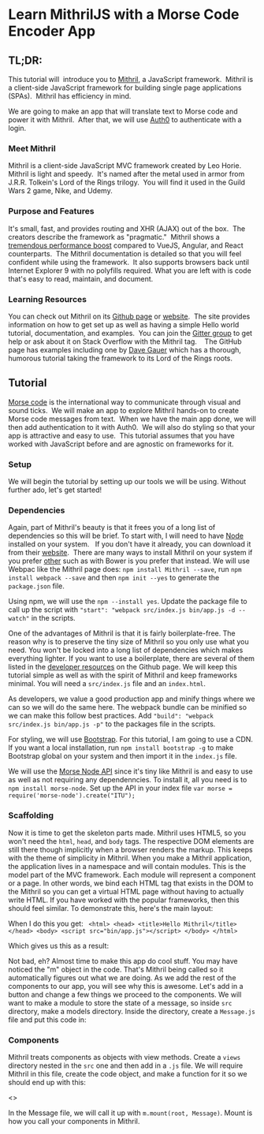 # Learn MithrilJS with a Morse Code Encoder App
<Mithril LOGO HERE>

## TL;DR:  
This tutorial will  introduce you to [Mithril](https://Mithril.js.org/), a JavaScript framework.  Mithril is a client-side JavaScript framework for building single page applications (SPAs).  Mithril has efficiency in mind.  

We are going to make an app that will translate text to Morse code and power it with Mithril.  After that, we will use [Auth0](https://auth0.com/) to authenticate with a login.

### Meet Mithril

Mithril is a client-side JavaScript MVC framework created by Leo Horie. Mithril is light and speedy.  It's named after the metal used in armor from J.R.R. Tolkein's Lord of the Rings trilogy.  You will find it used in the Guild Wars 2 game, Nike, and Udemy. 

### Purpose and Features

It's small, fast, and provides routing and XHR (AJAX) out of the box.  The creators describe the framework as "pragmatic."  Mithril shows a [tremendous performance boost](https://Mithril.js.org/framework-comparison.html) compared to VueJS, Angular, and React counterparts.  The Mithril documentation is detailed so that you will feel confident while using the framework.  It also supports browsers back until Internet Explorer 9 with no polyfills required. What you are left with is code that's easy to read, maintain, and document. 

### Learning Resources

You can check out Mithril on its [Github page](https://github.com/MithrilJS/Mithril.js/) or [website](https://Mithril.js.org/).  The site provides information on how to get set up as well as having a simple Hello world tutorial, documentation, and examples.  You can join the [Gitter group](https://gitter.im/Mithriljs/Mithril.js) to get help or ask about it on Stack Overflow with the Mithril tag.    The GitHub page has examples including one by [Dave Gauer](http://ratfactor.com/Mithril1.html?/shire) which has a thorough, humorous tutorial taking the framework to its Lord of the Rings roots.

## Tutorial

[Morse code](https://en.wikipedia.org/wiki/Morse_code) is the international way to communicate through visual and sound ticks.  We will make an app to explore Mithril hands-on to create Morse code messages from text.  When we have the main app done, we will then add authentication to it with Auth0.  We will also do styling so that your app is attractive and easy to use.  This tutorial assumes that you have worked with JavaScript before and are agnostic on frameworks for it.

### Setup

We will begin the tutorial by setting up our tools we will be using. Without further ado, let's get started!

### Dependencies

Again, part of Mithril's beauty is that it frees you of a long list of dependencies so this will be brief. To start with, I will need to have [Node](https://nodejs.org/en/) installed on your system.   If you don't have it already, you can download it from their [website](https://nodejs.org/en/download/).  There are many ways to install Mithril on your system if you prefer [other](https://Mithril.js.org/installation.html) such as with Bower is you prefer that instead. We will use Webpac like the Mithril page does: `npm install Mithril --save`, run `npm install webpack --save` and then `npm init --yes` to generate the `package.json` file. 

<NPM PICTURE HERE>

Using npm, we will use the `npm --install yes`. Update the package file to call up the script with `"start": "webpack src/index.js bin/app.js -d --watch"` in the scripts.

One of the advantages of Mithril is that it is fairly boilerplate-free. The reason why is to preserve the tiny size of Mithril so you only use what you need. You won't be locked into a long list of dependencies which makes everything lighter. If you want to use a boilerplate, there are several of them listed in the [developer resources](https://github.com/MithrilJS/Mithril.js/wiki/Developer-Tools#starter-kits) on the Github page. We will keep this tutorial simple as well as with the spirit of Mithril and keep frameworks minimal. You will need a `src/index.js` file and an `index.html`. 

As developers, we value a good production app and minify things where we can so we will do the same here. The webpack bundle can be minified so we can make this follow best practices. Add `"build": "webpack src/index.js bin/app.js -p"` to the packages file in the scripts.

For styling, we will use [Bootstrap](http://getbootstrap.com/). For this tutorial, I am going to use a CDN. If you want a local installation, run `npm install bootstrap -g` to make Bootstrap global on your system and then import it in the `index.js` file.

We will use the [Morse Node API](https://github.com/calvindn/morse-node) since it's tiny like Mithril is and easy to use as well as not requiring any dependenncies. To install it, all you need is to `npm install morse-node`. Set up the API in your index file `var morse = require('morse-node').create("ITU");`


### Scaffolding

Now it is time to get the skeleton parts made. Mithril uses HTML5, so you won't need the `html`, `head`, and `body` tags. The respective DOM elements are still there though implicitly when a browser renders the markup. This keeps with the theme of simplicity in Mithril. When you make a Mithril application, the application lives in a namespace and will contain modules. This is the model part of the MVC framework. Each module will represent a component or a page. In other words, we bind each HTML tag that exists in the DOM to the Mithril so you can get a virtual HTML page without having to actually write HTML. If you have worked with the popular frameworks, then this should feel similar. To demonstrate this, here's the main layout:

When I do this you get:
``
	<html>
	  <head>
	    <title>Hello Mithril</title>
	  </head>
	  <body>
	    <script src="bin/app.js"></script>
	  </body>
	</html>``


Which gives us this as a result:
<HELLO Mithril>

Not bad, eh? Almost time to make this app do cool stuff. You may have noticed the "m" object in the code. That's Mithril being called so it automatically figures out what we are doing. As we add the rest of the components to our app, you will see why this is awesome. Let's add in a button and change a few things we proceed to the components. We will want to make a module to store the state of a message, so inside `src` directory, make a models directory. Inside the directory, create a `Message.js` file and put this code in:

<MESSAGE SKELETON CODE>

### Components

Mithril treats components as objects with view methods. Create a `views` directory nested in the `src` one and then add in a `.js` file. We will require Mithril in this file, create the code object, and make a function for it so we should end up with this:

<>

In the Message file, we will call it up with `m.mount(root, Message)`. Mount is how you call your components in Mithril.

















